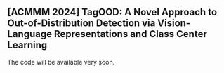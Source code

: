 ## [ACMMM 2024] TagOOD: A Novel Approach to Out-of-Distribution Detection via Vision-Language Representations and Class Center Learning

The code will be available very soon.
